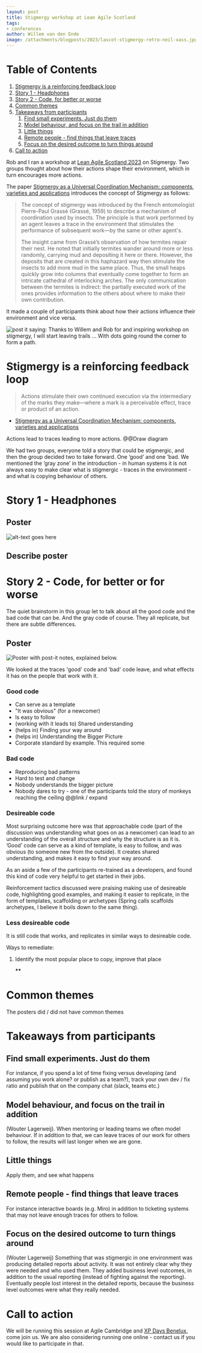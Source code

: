 ```yaml
---
layout: post
title: Stigmergy workshop at Lean Agile Scotland
tags:
- conferences
author: Willem van den Ende
image: /attachments/blogposts/2023/lascot-stigmergy-retro-neil-vass.jpg
---
```


# Table of Contents

1.  [Stigmergy is a reinforcing feedback loop](#org94e087b)
2.  [Story 1 - Headphones](#org7d2bf87)
3.  [Story 2 - Code, for better or worse](#org4b4b1c1)
4.  [Common themes](#orgdbba649)
5.  [Takeaways from participants](#org53b002e)
    1.  [Find small experiments. Just do them](#orgfe39024)
    2.  [Model behaviour, and focus on the trail in addition](#org5d8ade3)
    3.  [Little things](#org5d541c4)
    4.  [Remote people - find things that leave traces](#orgf3881b8)
    5.  [Focus on the desired outcome to turn things around](#org3489a6b)
6.  [Call to action](#orge83e92a)

Rob and I ran a workshop at [Lean Agile Scotland 2023](https://leanagile.scot/) on Stigmergy. Two groups thought about how their actions shape their environment, which in turn encourages more actions.

The paper [Stigmergy as a Universal Coordination Mechanism: components, varieties and applications](http://pespmc1.vub.ac.be/Papers/Stigmergy-Springer.pdf
) introduces the concept of Stigmergy as follows:

> The concept of stigmergy was introduced by the French entomologist Pierre-Paul Grassé (Grassé, 1959) to describe a mechanism of coordination used by insects. The principle is that work performed by an agent leaves a trace in the environment that stimulates the performance of subsequent work—by the same or other agent's.
> 
> The insight came from Grassé’s observation of how termites repair their nest. He noted that initially termites wander around more or less randomly, carrying mud and depositing it here or there. However, the deposits that are created in this haphazard way then stimulate the insects to add more mud in the same place. Thus, the small heaps quickly grow into columns that eventually come together to form an intricate cathedral of interlocking arches. The only communication between the termites is indirect: the partially executed work of the ones provides information to the others about where to make their own contribution.

It made a couple of participants think about how their actions influence their environment and vice versa.

![post it saying: Thanks to Willem and Rob for and inspiring workshop on stigmergy, I will start leaving trails ... With dots going round the corner to form a path.](/attachments/blogposts/2023/lascot-stigmergy-retro-neil-vass.jpg)

<a id="org94e087b"></a>

# Stigmergy is a reinforcing feedback loop

> Actions stimulate their own continued execution via the intermediary of the marks they make—where a mark is a perceivable effect, trace or product of an action.
 - [Stigmergy as a Universal Coordination Mechanism: components, varieties and applications](http://pespmc1.vub.ac.be/Papers/Stigmergy-Springer.pdf)

Actions lead to traces leading to more actions. @@Draw diagram

We had two groups, everyone told a story that could be stigmergic, and then the
group decided two to take forward. One &rsquo;good&rsquo; and one &rsquo;bad. We mentioned the
&rsquo;gray zone&rsquo; in the introduction - in human systems it is not always easy to
make clear what is stigmergic - traces in the environment - and what is copying
behaviour of others.

<a id="org7d2bf87"></a>

# Story 1 - Headphones

<a id="org1bc2707"></a>

## Poster

![alt-text goes here](/attachments/blogposts/2023/lascot-stigmergy-headphones.png)

<a id="org129d9b9"></a>

## Describe poster


<a id="org4b4b1c1"></a>

# Story 2 - Code, for better or for worse

The quiet brainstorm in this group let to talk about all the good code and the bad code that can be. And the gray code of course. They all replicate, but there are subtle differences.

<a id="org2de58cf"></a>

## Poster

![Poster with post-it notes, explained below.](/attachments/blogposts/2023/lascot-stigmergy-code.png)

<a id="org1efa4ea"></a>


We looked at the traces 'good' code and 'bad' code leave, and what effects it has on the people that work with it.

### Good code

* Can serve as a template
* "It was obvious" (for a newcomer)
* Is easy to follow
* (working with it leads to) Shared understanding
* (helps in) Finding your way around
* (helps in) Understanding the Bigger Picture
* Corporate standard by example. This required some 

### Bad code

* Reproducing bad patterns
* Hard to test and change
* Nobody understands the bigger picture
* Nobody dares to try - one of the participants told the story of monkeys reaching the ceiling @@link / expand
<a id="org74f31dc"></a>

### Desireable code

Most surprising outcome here was that approachable code (part of the discussion was understanding what goes on as a newcomer) can lead to an understanding of the overall structure and why the structure is as it is. &rsquo;Good&rsquo; code can serve as a kind of template, is easy to follow, and was obvious (to someone new from the outside). It creates shared understanding, and makes it easy to find your way around.

As an aside a few of the participants re-trained as a developers,  and found this kind of code very helpful to get started in their jobs.

Reinforcement tactics discussed were praising making use of desireable code, highlighting good examples, and making it easier to replicate, in the form of templates, scaffolding or archetypes (Spring calls scaffolds archetypes, I believe it boils down to the same thing).


<a id="org04c73f0"></a>

### Less desireable code

It is still code that works, and replicates in similar ways to desireable code.

Ways to remediate:

1.  Identify the most popular place to copy, improve that place

    **\*\***


<a id="orgdbba649"></a>

# Common themes

The posters did / did not have common themes

<a id="org53b002e"></a>

# Takeaways from participants


<a id="orgfe39024"></a>

## Find small experiments. Just do them

For instance, if you spend a lot of time fixing versus developing (and assuming you work alone? or publish as a team?), track your own dev / fix ratio and publish that on the company chat (slack, teams etc.)


<a id="org5d8ade3"></a>

## Model behaviour, and focus on the trail in addition

(Wouter Lagerweij). When mentoring or leading teams we often model behaviour. If in addition to that, we can leave traces of our work for others to follow, the results will last longer when we are gone.


<a id="org5d541c4"></a>

## Little things

Apply them, and see what happens


<a id="orgf3881b8"></a>

## Remote people - find things that leave traces

For instance interactive boards (e.g. Miro) in addition to ticketing systems that may not leave enough traces for others to follow.


<a id="org3489a6b"></a>

## Focus on the desired outcome to turn things around

(Wouter Lagerweij) Something that was stigmergic in one environment was producing detailed reports about activity. It was not entirely clear why they were needed and who used them. They added business level outcomes, in addition to the usual reporting (instead of fighting against the reporting). Eventually people lost interest in the detailed reports, because the business level outcomes were what they really needed.


<a id="orge83e92a"></a>

# Call to action

We will be running this session at Agile Cambridge and [XP Days Benelux](https://xpdaysbenelux.org/), come join us. We are also considering running one online - contact us if you would like to participate in that.

